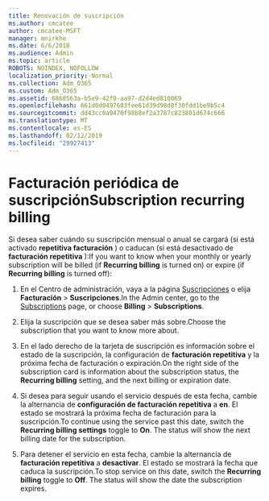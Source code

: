 ```yaml
---
title: Renovación de suscripción
ms.author: cmcatee
author: cmcatee-MSFT
manager: mnirkhe
ms.date: 6/6/2018
ms.audience: Admin
ms.topic: article
ROBOTS: NOINDEX, NOFOLLOW
localization_priority: Normal
ms.collection: Adm_O365
ms.custom: Adm_O365
ms.assetid: 6860563a-b5e9-42f0-aa97-d2d4ed810069
ms.openlocfilehash: 661d0d0497683fee61d39d98d8f30fdd1be9b5c4
ms.sourcegitcommit: dd43cc0a9470f98b8ef2a3787c823801d674c666
ms.translationtype: MT
ms.contentlocale: es-ES
ms.lasthandoff: 02/12/2019
ms.locfileid: "29927413"
---
```

# <a name="subscription-recurring-billing"></a><span data-ttu-id="68e79-102">Facturación periódica de suscripción</span><span class="sxs-lookup"><span data-stu-id="68e79-102">Subscription recurring billing</span></span>

<span data-ttu-id="68e79-103">Si desea saber cuándo su suscripción mensual o anual se cargará (si está activado **repetitiva facturación** ) o caducan (si está desactivado de **facturación repetitiva** ):</span><span class="sxs-lookup"><span data-stu-id="68e79-103">If you want to know when your monthly or yearly subscription will be billed (if **Recurring billing** is turned on) or expire (if **Recurring billing** is turned off):</span></span> 
  
1. <span data-ttu-id="68e79-104">En el Centro de administración, vaya a la página [Suscripciones](https://go.microsoft.com/fwlink/p/?linkid=842054) o elija **Facturación** \> **Suscripciones**.</span><span class="sxs-lookup"><span data-stu-id="68e79-104">In the Admin center, go to the [Subscriptions](https://go.microsoft.com/fwlink/p/?linkid=842054) page, or choose **Billing** \> **Subscriptions**.</span></span>
    
2. <span data-ttu-id="68e79-105">Elija la suscripción que se desea saber más sobre.</span><span class="sxs-lookup"><span data-stu-id="68e79-105">Choose the subscription that you want to know more about.</span></span>
    
3. <span data-ttu-id="68e79-106">En el lado derecho de la tarjeta de suscripción es información sobre el estado de la suscripción, la configuración de **facturación repetitiva** y la próxima fecha de facturación o expiración.</span><span class="sxs-lookup"><span data-stu-id="68e79-106">On the right side of the subscription card is information about the subscription status, the **Recurring billing** setting, and the next billing or expiration date.</span></span> 
    
4. <span data-ttu-id="68e79-p101">Si desea para seguir usando el servicio después de esta fecha, cambie la alternancia de **configuración de facturación repetitiva** a **en**. El estado se mostrará la próxima fecha de facturación para la suscripción.</span><span class="sxs-lookup"><span data-stu-id="68e79-p101">To continue using the service past this date, switch the **Recurring billing settings** toggle to **On**. The status will show the next billing date for the subscription.</span></span>
    
5. <span data-ttu-id="68e79-p102">Para detener el servicio en esta fecha, cambie la alternancia de **facturación repetitiva** a **desactivar**. El estado se mostrará la fecha que caduca la suscripción.</span><span class="sxs-lookup"><span data-stu-id="68e79-p102">To stop service on this date, switch the **Recurring billing** toggle to **Off**. The status will show the date the subscription expires.</span></span>
    

